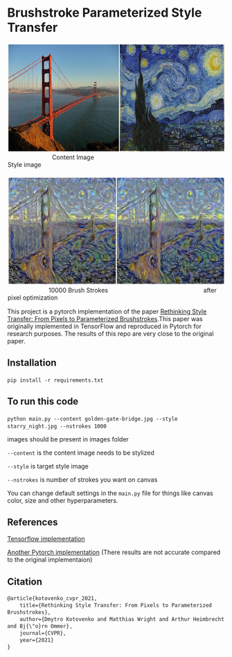 # Brushstroke Parameterized Style Transfer

<p align="center">
  <figure style="display: inline-block; margin: 1px;">
    <img src="images/display/input.png" alt="Content Image" width="800" height="250"/>
    <figcaption>&nbsp;&nbsp;&nbsp;&nbsp;&nbsp;&nbsp;&nbsp;&nbsp;&nbsp;&nbsp;&nbsp;&nbsp;&nbsp;&nbsp;&nbsp;&nbsp;&nbsp;&nbsp;&nbsp;&nbsp;&nbsp;&nbsp;&nbsp;&nbsp;&nbsp;&nbsp;Content Image &nbsp;&nbsp;&nbsp;&nbsp;&nbsp;&nbsp;&nbsp;&nbsp;&nbsp;&nbsp;&nbsp;&nbsp;&nbsp;&nbsp;&nbsp;&nbsp;&nbsp;&nbsp;&nbsp;&nbsp;&nbsp;&nbsp;&nbsp;&nbsp;&nbsp;&nbsp;&nbsp;&nbsp;&nbsp;&nbsp;&nbsp;&nbsp;&nbsp;&nbsp;&nbsp;&nbsp;&nbsp;&nbsp;&nbsp;&nbsp;&nbsp;&nbsp;&nbsp;&nbsp;&nbsp;&nbsp;&nbsp;&nbsp;&nbsp;&nbsp;&nbsp;&nbsp;&nbsp;&nbsp;&nbsp;&nbsp;&nbsp;&nbsp;&nbsp;&nbsp;&nbsp;&nbsp;&nbsp;&nbsp;&nbsp;&nbsp;&nbsp;
     Style image</figcaption>
  </figure>
<br></br>
  <figure style="display: inline-block; margin: 1px;">
    <img src="images/display/result.png" alt="Style Image" width="800" height="250"/>
    <figcaption>&nbsp;&nbsp;&nbsp;&nbsp;&nbsp;&nbsp;&nbsp;&nbsp;&nbsp;&nbsp;&nbsp;&nbsp;&nbsp;&nbsp;&nbsp;&nbsp;&nbsp;&nbsp;&nbsp;&nbsp;&nbsp;&nbsp;&nbsp;&nbsp;10000 Brush Strokes &nbsp;&nbsp;&nbsp;&nbsp;&nbsp;&nbsp;&nbsp;&nbsp;&nbsp;&nbsp;&nbsp;&nbsp;&nbsp;&nbsp;&nbsp;&nbsp;&nbsp;&nbsp;&nbsp;&nbsp;&nbsp;&nbsp;&nbsp;&nbsp;&nbsp;&nbsp;&nbsp;&nbsp;&nbsp;&nbsp;&nbsp;&nbsp;&nbsp;&nbsp;&nbsp;&nbsp;&nbsp;&nbsp;&nbsp;&nbsp;&nbsp;&nbsp;&nbsp;&nbsp;&nbsp;&nbsp;&nbsp;&nbsp;&nbsp;&nbsp;&nbsp;&nbsp;&nbsp;&nbsp;&nbsp;after pixel optimization</figcaption>
  </figure>
</p>



This project is a pytorch implementation of the paper [Rethinking Style Transfer: From Pixels to Parameterized Brushstrokes](https://arxiv.org/abs/2103.17185).This paper was originally implemented in TensorFlow and reproduced in Pytorch for research purposes.  The results of this repo are very close to the original paper.

<!-- Even though there is a another [pytorch implementation](https://github.com/justanhduc/brushstroke-parameterized-style-transfer), it is not accurate.   -->

## Installation

`pip install -r requirements.txt`

## To run this code

`python main.py --content golden-gate-bridge.jpg --style starry_night.jpg --nstrokes 1000
`

images should be present in images folder

`--content` is the content image needs to be stylized

`--style` is target style image

`--nstrokes` is number of strokes you want on canvas

You can change default settings in the `main.py` file for things like canvas color, size and other hyperparameters.

## References
[Tensorflow implementation](https://github.com/CompVis/brushstroke-parameterized-style-transfer)

[Another Pytorch implementation](https://github.com/justanhduc/brushstroke-parameterized-style-transfer) (There results are not accurate compared to the original implementaion)

## Citation
```
@article{kotovenko_cvpr_2021,
    title={Rethinking Style Transfer: From Pixels to Parameterized Brushstrokes},
    author={Dmytro Kotovenko and Matthias Wright and Arthur Heimbrecht and Bj{\"o}rn Ommer},
    journal={CVPR},
    year={2021}
}
```

